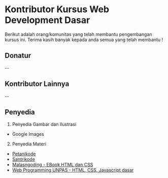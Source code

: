 # Kontributor Kursus Web Development Dasar

Berikut adalah orang/komunitas yang telah membantu pengembangan kursus ini. Terima kasih banyak kepada anda semua yang telah membantu !

## Donatur
--

## Kontributor Lainnya
--

## Penyedia
1. Penyedia Gambar dan Ilustrasi
- Google Images

2. Penyedia Materi
- [Petanikode]()
- [Santrikode]()
- [Malasngoding - EBook HTML dan CSS]()
- [Web Programming UNPAS - HTML, CSS, Javascript dasar]()

